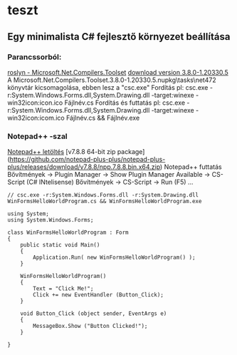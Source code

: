 # teszt


## Egy minimalista C# fejlesztő környezet beállítása

### Parancssorból:
[roslyn - Microsoft.Net.Compilers.Toolset](=https://dotnet.myget.org/feed/roslyn/package/nuget/Microsoft.Net.Compilers.Toolset)
[download version 3.8.0-1.20330.5](https://dotnet.myget.org/F/roslyn/api/v2/package/Microsoft.Net.Compilers.Toolset/3.8.0-1.20330.5)
A Microsoft.Net.Compilers.Toolset.3.8.0-1.20330.5.nupkg\tasks\net472 könyvtár kicsomagolása, ebben lesz a "csc.exe"
Fordítás pl: csc.exe -r:System.Windows.Forms.dll,System.Drawing.dll -target:winexe -win32icon:icon.ico Fájlnév.cs
Fordítás és futtatás pl: csc.exe -r:System.Windows.Forms.dll,System.Drawing.dll -target:winexe -win32icon:icom.ico Fájlnév.cs && Fájlnév.exe

### Notepad++ -szal
[Notepad++ letöltés](https://notepad-plus-plus.org/downloads)
[v7.8.8 64-bit zip package] (https://github.com/notepad-plus-plus/notepad-plus-plus/releases/download/v7.8.8/npp.7.8.8.bin.x64.zip)
Notepad++
futtatás
Bővítmények -> Plugin Manager -> Show Plugin Manager
Available -> CS-Script (C# INtelisense)
Bővítmények -> CS-Script -> Run (F5)
...


```
// csc.exe -r:System.Windows.Forms.dll -r:System.Drawing.dll WinFormsHelloWorldProgram.cs && WinFormsHelloWorldProgram.exe

using System;
using System.Windows.Forms;

class WinFormsHelloWorldProgram : Form
{
	public static void Main()
    {
        Application.Run( new WinFormsHelloWorldProgram() );
    }

    WinFormsHelloWorldProgram()
    {
        Text = "Click Me!";
        Click += new EventHandler (Button_Click);
    }

    void Button_Click (object sender, EventArgs e)
    {
        MessageBox.Show ("Button Clicked!");
    }

}
```
